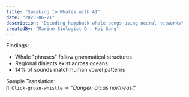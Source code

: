 ```yaml
---  
title: "Speaking to Whales with AI"  
date: "2025-06-21"  
description: "Decoding humpback whale songs using neural networks"  
createdBy: "Marine Biologist Dr. Kai Song"  
---
```


Findings:  
- Whale "phrases" follow grammatical structures  
- Regional dialects exist across oceans  
- 14% of sounds match human vowel patterns  

Sample Translation:  
`🐋 Click-groan-whistle` → *"Danger: orcas northeast"*  
